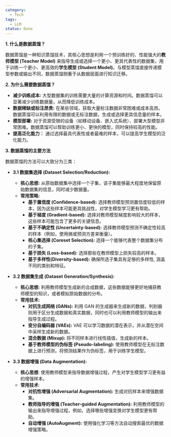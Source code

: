 ```yaml
---
category:
  - Tech
tags:
  - LLM
status: Done
---
```

**1. 什么是数据蒸馏？**

数据蒸馏是一种知识蒸馏技术，其核心思想是利用一个预训练好的、性能强大的**教师模型 (Teacher Model)** 来指导生成或选择一个更小、更具代表性的数据集，用于训练一个更小、更高效的**学生模型 (Student Model)**。与模型蒸馏直接传递模型参数或输出不同，数据蒸馏侧重于从数据层面进行知识迁移。

**2. 为什么需要数据蒸馏？**

*   **减少训练成本:** 大型数据集的训练需要大量的计算资源和时间。数据蒸馏可以显著减少训练数据量，从而降低训练成本。
*   **数据稀缺或标注昂贵:** 在某些领域，获取大量标注数据非常困难或成本高昂。数据蒸馏可以利用有限的数据或无标注数据，生成或选择更具信息量的样本。
*   **模型部署:** 对于资源受限的设备（如移动设备、嵌入式系统），部署大型模型非常困难。数据蒸馏可以帮助训练更小、更快的模型，同时保持较高的性能。
*   **提高泛化能力：** 通过选择最具代表性或者最难的样本，可以提高学生模型的泛化能力。

**3. 数据蒸馏的主要方法**

数据蒸馏的方法可以大致分为三类：

*   **3.1 数据集选择 (Dataset Selection/Reduction):**

    *   **核心思想:** 从原始数据集中选择一个子集，该子集能够最大程度地保留原始数据集的信息，同时减少数据量。
    *   **常用策略:**
        *   **基于置信度 (Confidence-based):** 选择教师模型预测置信度较低的样本，因为这些样本可能更具挑战性，对学生模型学习更有帮助。
        *   **基于梯度 (Gradient-based):** 选择对教师模型梯度影响较大的样本，这些样本可能包含了更多的关键信息。
        *   **基于不确定性 (Uncertainty-based):**  选择教师模型预测不确定性较高的样本（例如，使用熵或预测方差来衡量）。
        *   **核心集选择 (Coreset Selection):**  选择一个能够代表整个数据集分布的子集。
        *   **基于损失 (Loss-based):** 选择那些在教师模型上损失较高的样本。
        *   **基于多样性(Diversity-based):** 确保所选子集具有足够的多样性, 涵盖不同的类别和特征。

*   **3.2 数据集生成 (Dataset Generation/Synthesis):**

    *   **核心思想:** 利用教师模型生成新的合成数据，这些数据能够更好地捕获教师模型的知识，或者模拟原始数据的分布。
    *   **常用技术:**
        *   **对抗生成网络 (GANs):**  利用 GAN 的生成器来生成新的数据，判别器则用于区分生成数据和真实数据，同时也可以利用教师模型的输出来指导生成过程。
        *   **变分自编码器 (VAEs):** VAE 可以学习数据的潜在表示，并从潜在空间中采样生成新的数据。
        *   **混合数据 (Mixup):** 将不同样本进行线性插值，生成新的样本。
        *   **基于教师模型的伪标签 (Pseudo-labeling):** 使用教师模型在无标注数据上进行预测，将预测结果作为伪标签，用于训练学生模型。

*   **3.3 数据增强 (Data Augmentation):**

    *   **核心思想**: 使用教师模型来指导数据增强过程，产生对学生模型学习更有益的增强样本。
    *   **常用技术**:
        *   **对抗性增强 (Adversarial Augmentation):** 生成对抗样本来增强数据集。
        *   **教师指导的增强 (Teacher-guided Augmentation):** 利用教师模型的输出来指导增强过程，例如，选择哪些增强变换对学生模型更有帮助。
        *    **自动增强 (AutoAugment):** 使用强化学习等方法自动搜索最优的数据增强策略。

